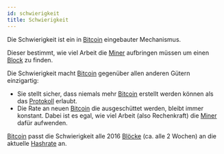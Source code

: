 ```yaml
---
id: schwierigkeit
title: Schwierigkeit
---
```


Die Schwierigkeit ist ein in [Bitcoin](../b/bitcoin) eingebauter Mechanismus.

Dieser bestimmt, wie viel Arbeit die [Miner](../m/mining) aufbringen müssen um einen [Block](../b/block) zu finden.

Die Schwierigkeit macht [Bitcoin](../b/bitcoin) gegenüber allen anderen Gütern einzigartig:

- Sie stellt sicher, dass niemals mehr [Bitcoin](../b/bitcoin) erstellt werden können als das [Protokoll](../p/protokoll) erlaubt.
- Die Rate an neuen [Bitcoin](../b/bitcoin) die ausgeschüttet werden, bleibt immer konstant. Dabei ist es egal, wie viel Arbeit (also Rechenkraft) die [Miner](../m/mining) dafür aufwenden.

[Bitcoin](../b/bitcoin) passt die Schwierigkeit alle 2016 [Blöcke](../b/block) (ca. alle 2 Wochen) an die aktuelle [Hashrate](../h/hashrate) an.
